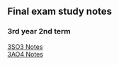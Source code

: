 ## Final exam study notes

### 3rd year 2nd term
[3SO3 Notes](3S03/README.md)\
[3AO4 Notes](3AO4/README.md)
